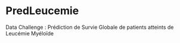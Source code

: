 # PredLeucemie
Data Challenge : Prédiction de Survie Globale de patients atteints de Leucémie Myéloïde
